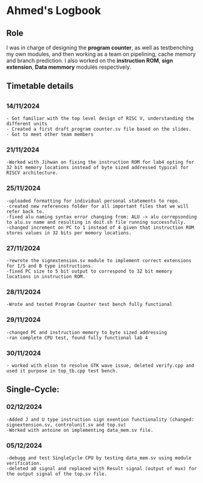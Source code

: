 # Ahmed's Logbook 

## Role

I was in charge of designing the **program counter**, as well as testbenching my own modules, and then working as a team on pipelining, cache memory and branch prediction.
I also worked on the **instruction ROM**, **sign extension**, **Data memmory** modules respectively.

## Timetable details

##
### 14/11/2024
    - Got familiar with the top level design of RISC V, understanding the different units
    - Created a first draft program counter.sv file based on the slides.
    - Got to meet other team members

### 21/11/2024
    -Worked with Jihwan on fixing the instruction ROM for lab4 opting for 32 bit memory locations instead of byte sized addressed typical for RISCV architecture.

### 25/11/2024
    -uploaded formatting for individual personal statements to repo.
    -created new references folder for all important files that we will refer back to.
    -fixed alu naming syntax error changing from: ALU -> alu correpsonding to alu.sv name and resulting in doit.sh file running successfully.
    -changed increment on PC to 1 instead of 4 given that instruction ROM stores values in 32 bits per memory locations.


### 27/11/2024
    -rewrote the signextension.sv module to implement correct extensions for I/S and B type instructions.
    -fixed PC size to 5 bit output to correspond to 32 bit memory locations in instruction ROM.


### 28/11/2024
    -Wrote and tested Program Counter test bench fully functional

### 29/11/2024
    -changed PC and instruction memory to byte sized addressing 
    -ran complete CPU test, found fully functional lab 4

### 30/11/2024
    - worked with elson to resolve GTK wave issue, deleted verify.cpp and used it purpose in top_tb.cpp test bench.

## Single-Cycle:
### 02/12/2024
    -Added J and U type instruction sign exention functionality (changed: signextension.sv, controlunit.sv and top.sv)
    -Worked with antoine on implementing data_mem.sv file.

### 05/12/2024
    -debugg and test SingleCycle CPU by testing data_mem.sv using module verification.
    -deleted a0 signal and replaced with Result signal (output of mux) for the output signal of the top.sv file.
